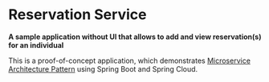 # Reservation Service

**A sample application without UI that allows to add and view reservation(s) for an individual**

This is a proof-of-concept application, which demonstrates [Microservice Architecture Pattern](http://martinfowler.com/microservices/) using Spring Boot and Spring Cloud.


